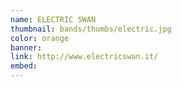 ```yaml
---
name: ELECTRIC SWAN
thumbnail: bands/thumbs/electric.jpg
color: orange
banner:
link: http://www.electricswan.it/
embed:
---
```


